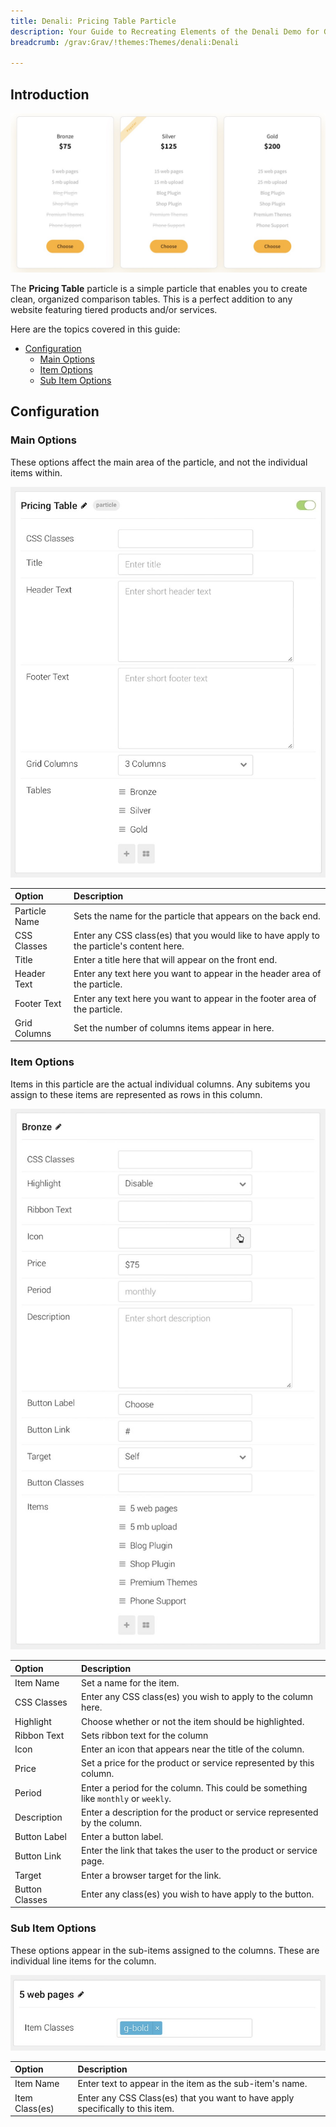 ```yaml
---
title: Denali: Pricing Table Particle
description: Your Guide to Recreating Elements of the Denali Demo for Grav
breadcrumb: /grav:Grav/!themes:Themes/denali:Denali

---
```


## Introduction

![](assets/particle_pricing1.jpeg)

The **Pricing Table** particle is a simple particle that enables you to create clean, organized comparison tables. This is a perfect addition to any website featuring tiered products and/or services.

Here are the topics covered in this guide:

* [Configuration](#configuration)
    - [Main Options](#main-options)
    - [Item Options](#item-options)
    - [Sub Item Options](#sub-item-options)

## Configuration

### Main Options 

These options affect the main area of the particle, and not the individual items within.

![](assets/particle_pricing2.jpeg)

| Option        | Description                                                                               |
| :-----        | :-----                                                                                    |
| Particle Name | Sets the name for the particle that appears on the back end.                              |
| CSS Classes   | Enter any CSS class(es) that you would like to have apply to the particle's content here. |
| Title         | Enter a title here that will appear on the front end.                                     |
| Header Text   | Enter any text here you want to appear in the header area of the particle.                |
| Footer Text   | Enter any text here you want to appear in the footer area of the particle.                |
| Grid Columns  | Set the number of columns items appear in here.                                           |


### Item Options

Items in this particle are the actual individual columns. Any subitems you assign to these items are represented as rows in this column.

![](assets/particle_pricing3.jpeg)

| Option         | Description                                                                        |
| :-----         | :-----                                                                             |
| Item Name      | Set a name for the item.                                                           |
| CSS Classes    | Enter any CSS class(es) you wish to apply to the column here.                      |
| Highlight      | Choose whether or not the item should be highlighted.                              |
| Ribbon Text    | Sets ribbon text for the column                                                    |
| Icon           | Enter an icon that appears near the title of the column.                           |
| Price          | Set a price for the product or service represented by this column.                 |
| Period         | Enter a period for the column. This could be something like `monthly` or `weekly`. |
| Description    | Enter a description for the product or service represented by the column.          |
| Button Label   | Enter a button label.                                                              |
| Button Link    | Enter the link that takes the user to the product or service page.                 |
| Target         | Enter a browser target for the link.                                               |
| Button Classes | Enter any class(es) you wish to have apply to the button.                          |

### Sub Item Options

These options appear in the sub-items assigned to the columns. These are individual line items for the column.

![](assets/particle_pricing4.jpeg)

| Option         | Description                                                                    |
| :-----         | :-----                                                                         |
| Item Name      | Enter text to appear in the item as the sub-item's name.                       |
| Item Class(es) | Enter any CSS Class(es) that you want to have apply specifically to this item. |
